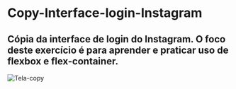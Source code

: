 # Copy-Interface-login-Instagram
**Cópia da interface de login do Instagram. 
O foco deste exercício é para aprender e praticar uso de flexbox e flex-container.**
------------------------------------------------------------------------------
![Tela-copy](https://user-images.githubusercontent.com/92578274/147849108-493d916c-f4dd-43c2-b7ec-5a2513b4a36a.jpeg)
